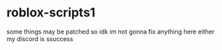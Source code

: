 # roblox-scripts1
some things may be patched so idk im not gonna fix anything here either
my discord is ssuccess
